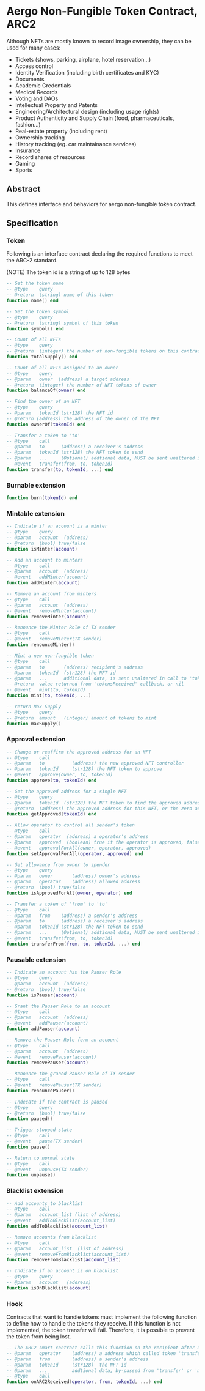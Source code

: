 # Aergo Non-Fungible Token Contract, ARC2

Although NFTs are mostly known to record image ownership, they can be used for many cases:

* Tickets (shows, parking, airplane, hotel reservation...)
* Access control
* Identity Verification (including birth certificates and KYC)
* Documents
* Academic Credentials
* Medical Records
* Voting and DAOs
* Intellectual Property and Patents
* Engineering/Architectural design (including usage rights)
* Product Authenticity and Supply Chain (food, pharmaceuticals, fashion...)
* Real-estate property (including rent)
* Ownership tracking
* History tracking (eg. car maintainance services)
* Insurance
* Record shares of resources
* Gaming
* Sports


## Abstract

This defines interface and behaviors for aergo non-fungible token contract.


## Specification

### Token

Following is an interface contract declaring the required functions to meet the ARC-2 standard.

(NOTE) The token id is a string of up to 128 bytes

``` lua
-- Get the token name
-- @type    query
-- @return  (string) name of this token
function name() end

-- Get the token symbol
-- @type    query
-- @return  (string) symbol of this token
function symbol() end

-- Count of all NFTs
-- @type    query
-- @return  (integer) the number of non-fungible tokens on this contract
function totalSupply() end

-- Count of all NFTs assigned to an owner
-- @type    query
-- @param   owner  (address) a target address
-- @return  (integer) the number of NFT tokens of owner
function balanceOf(owner) end

-- Find the owner of an NFT
-- @type    query
-- @param   tokenId (str128) the NFT id
-- @return (address) the address of the owner of the NFT
function ownerOf(tokenId) end

-- Transfer a token to 'to'
-- @type    call
-- @param   to      (address) a receiver's address
-- @param   tokenId (str128) the NFT token to send
-- @param   ...     (Optional) addtional data, MUST be sent unaltered in call to 'onARC2Received' on 'to'
-- @event   transfer(from, to, tokenId)
function transfer(to, tokenId, ...) end
```

### Burnable extension

``` lua
function burn(tokenId) end
```

### Mintable extension

``` lua
-- Indicate if an account is a minter
-- @type    query
-- @param   account  (address)
-- @return  (bool) true/false
function isMinter(account)

-- Add an account to minters
-- @type    call
-- @param   account  (address)
-- @event   addMinter(account)
function addMinter(account)

-- Remove an account from minters
-- @type    call
-- @param   account  (address)
-- @event   removeMinter(account)
function removeMinter(account)

-- Renounce the Minter Role of TX sender
-- @type    call
-- @event   removeMinter(TX sender)
function renounceMinter()

-- Mint a new non-fungible token
-- @type    call
-- @param   to       (address) recipient's address
-- @param   tokenId  (str128) the NFT id
-- @param   ...      additional data, is sent unaltered in call to 'tokensReceived' on 'to'
-- @return  value returned from 'tokensReceived' callback, or nil
-- @event   mint(to, tokenId)
function mint(to, tokenId, ...)

-- return Max Supply
-- @type    query
-- @return  amount   (integer) amount of tokens to mint
function maxSupply()
```

### Approval extension

```lua
-- Change or reaffirm the approved address for an NFT
-- @type    call
-- @param   to          (address) the new approved NFT controller
-- @param   tokenId     (str128) the NFT token to approve
-- @event   approve(owner, to, tokenId)
function approve(to, tokenId) end

-- Get the approved address for a single NFT
-- @type    query
-- @param   tokenId  (str128) the NFT token to find the approved address for
-- @return  (address) the approved address for this NFT, or the zero address if there is none
function getApproved(tokenId) end

-- Allow operator to control all sender's token
-- @type    call
-- @param   operator  (address) a operator's address
-- @param   approved  (boolean) true if the operator is approved, false to revoke approval
-- @event   approvalForAll(owner, operator, approved)
function setApprovalForAll(operator, approved) end

-- Get allowance from owner to spender
-- @type    query
-- @param   owner       (address) owner's address
-- @param   operator    (address) allowed address
-- @return  (bool) true/false
function isApprovedForAll(owner, operator) end

-- Transfer a token of 'from' to 'to'
-- @type    call
-- @param   from    (address) a sender's address
-- @param   to      (address) a receiver's address
-- @param   tokenId (str128) the NFT token to send
-- @param   ...     (Optional) addtional data, MUST be sent unaltered in call to 'onARC2Received' on 'to'
-- @event   transfer(from, to, tokenId)
function transferFrom(from, to, tokenId, ...) end
```

### Pausable extension

``` lua
-- Indicate an account has the Pauser Role
-- @type    query
-- @param   account  (address)
-- @return  (bool) true/false
function isPauser(account)

-- Grant the Pauser Role to an account
-- @type    call
-- @param   account  (address)
-- @event   addPauser(account)
function addPauser(account)

-- Remove the Pauser Role form an account
-- @type    call
-- @param   account  (address)
-- @event   removePauser(account)
function removePauser(account)

-- Renounce the graned Pauser Role of TX sender
-- @type    call
-- @event   removePauser(TX sender)
function renouncePauser()

-- Indecate if the contract is paused
-- @type    query
-- @return  (bool) true/false
function paused()

-- Trigger stopped state
-- @type    call
-- @event   pause(TX sender)
function pause()

-- Return to normal state
-- @type    call
-- @event   unpause(TX sender)
function unpause()
```

### Blacklist extension

``` lua
-- Add accounts to blacklist
-- @type    call
-- @param   account_list (list of address)
-- @event   addToBlacklist(account_list)
function addToBlacklist(account_list)

-- Remove accounts from blacklist
-- @type    call
-- @param   account_list  (list of address)
-- @event   removeFromBlacklist(account_list)
function removeFromBlacklist(account_list)

-- Indicate if an account is on blacklist
-- @type    query
-- @param   account   (address)
function isOnBlacklist(account)
```


### Hook

Contracts that want to handle tokens must implement the following function to define how to handle the tokens they receive. If this function is not implemented, the token transfer will fail. Therefore, it is possible to prevent the token from being lost.

``` lua
-- The ARC2 smart contract calls this function on the recipient after a 'transfer'
-- @param   operator    (address) a address which called token 'transfer' function
-- @param   from        (address) a sender's address
-- @param   tokenId     (str128)  the NFT id
-- @param   ...         addtional data, by-passed from 'transfer' or 'mint' arguments
-- @type    call
function onARC2Received(operator, from, tokenId, ...) end
```
